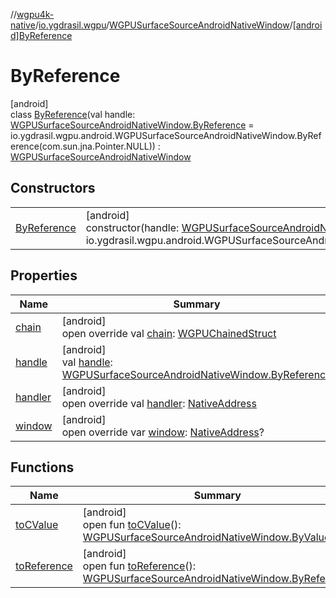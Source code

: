 //[wgpu4k-native](../../../../index.md)/[io.ygdrasil.wgpu](../../index.md)/[WGPUSurfaceSourceAndroidNativeWindow](../index.md)/[[android]ByReference](index.md)

# ByReference

[android]\
class [ByReference](index.md)(val handle: [WGPUSurfaceSourceAndroidNativeWindow.ByReference](../../../io.ygdrasil.wgpu.android/-w-g-p-u-surface-source-android-native-window/-by-reference/index.md) = io.ygdrasil.wgpu.android.WGPUSurfaceSourceAndroidNativeWindow.ByReference(com.sun.jna.Pointer.NULL)) : [WGPUSurfaceSourceAndroidNativeWindow](../index.md)

## Constructors

| | |
|---|---|
| [ByReference](-by-reference.md) | [android]<br>constructor(handle: [WGPUSurfaceSourceAndroidNativeWindow.ByReference](../../../io.ygdrasil.wgpu.android/-w-g-p-u-surface-source-android-native-window/-by-reference/index.md) = io.ygdrasil.wgpu.android.WGPUSurfaceSourceAndroidNativeWindow.ByReference(com.sun.jna.Pointer.NULL)) |

## Properties

| Name | Summary |
|---|---|
| [chain](chain.md) | [android]<br>open override val [chain](chain.md): [WGPUChainedStruct](../../-w-g-p-u-chained-struct/index.md) |
| [handle](handle.md) | [android]<br>val [handle](handle.md): [WGPUSurfaceSourceAndroidNativeWindow.ByReference](../../../io.ygdrasil.wgpu.android/-w-g-p-u-surface-source-android-native-window/-by-reference/index.md) |
| [handler](handler.md) | [android]<br>open override val [handler](handler.md): [NativeAddress](../../../ffi/-native-address/index.md) |
| [window](window.md) | [android]<br>open override var [window](window.md): [NativeAddress](../../../ffi/-native-address/index.md)? |

## Functions

| Name | Summary |
|---|---|
| [toCValue](../[android]to-c-value.md) | [android]<br>open fun [toCValue](../[android]to-c-value.md)(): [WGPUSurfaceSourceAndroidNativeWindow.ByValue](../../../io.ygdrasil.wgpu.android/-w-g-p-u-surface-source-android-native-window/-by-value/index.md) |
| [toReference](../to-reference.md) | [android]<br>open fun [toReference](../to-reference.md)(): [WGPUSurfaceSourceAndroidNativeWindow.ByReference](../../../io.ygdrasil.wgpu.android/-w-g-p-u-surface-source-android-native-window/-by-reference/index.md) |